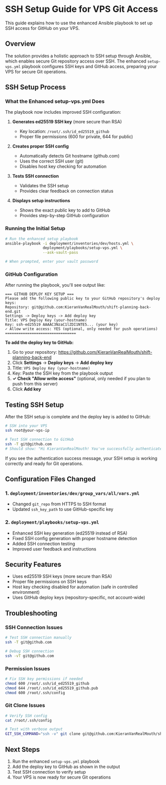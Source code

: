 # SSH Setup Guide for VPS Git Access

This guide explains how to use the enhanced Ansible playbook to set up SSH access for GitHub on your VPS.

## Overview

The solution provides a holistic approach to SSH setup through Ansible, which enables secure Git repository access over SSH. The enhanced `setup-vps.yml` playbook configures SSH keys and GitHub access, preparing your VPS for secure Git operations.

## SSH Setup Process

### What the Enhanced setup-vps.yml Does

The playbook now includes improved SSH configuration:

1. **Generates ed25519 SSH key** (more secure than RSA)
   - Key location: `/root/.ssh/id_ed25519_github`
   - Proper file permissions (600 for private, 644 for public)

2. **Creates proper SSH config** 
   - Automatically detects Git hostname (github.com)
   - Uses the correct SSH user (git)
   - Disables host key checking for automation

3. **Tests SSH connection**
   - Validates the SSH setup
   - Provides clear feedback on connection status

4. **Displays setup instructions**
   - Shows the exact public key to add to GitHub
   - Provides step-by-step GitHub configuration

### Running the Initial Setup

```bash
# Run the enhanced setup playbook
ansible-playbook -i deployment/inventories/dev/hosts.yml \
                 deployment/playbooks/setup-vps.yml \
                 --ask-vault-pass

# When prompted, enter your vault password
```

### GitHub Configuration

After running the playbook, you'll see output like:

```
=== GITHUB DEPLOY KEY SETUP ===
Please add the following public key to your GitHub repository's deploy keys:
Repository: git@github.com:KieranVanRealMouth/shift-planning-back-end.git
Settings -> Deploy keys -> Add deploy key
Title: VPS Deploy Key (your-hostname)
Key: ssh-ed25519 AAAAC3NzaC1lZDI1NTE5... (your key)
✓ Allow write access: YES (optional, only needed for push operations)
================================
```

**To add the deploy key to GitHub:**

1. Go to your repository: https://github.com/KieranVanRealMouth/shift-planning-back-end
2. Click **Settings** → **Deploy keys** → **Add deploy key**
3. Title: `VPS Deploy Key (your-hostname)`
4. Key: Paste the SSH key from the playbook output
5. **✓ Check "Allow write access"** (optional, only needed if you plan to push from this server)
6. Click **Add key**

## Testing SSH Setup

After the SSH setup is complete and the deploy key is added to GitHub:

```bash
# SSH into your VPS
ssh root@your-vps-ip

# Test SSH connection to GitHub
ssh -T git@github.com
# Should show: "Hi KieranVanRealMouth! You've successfully authenticated..."
```

If you see the authentication success message, your SSH setup is working correctly and ready for Git operations.

## Configuration Files Changed

### 1. `deployment/inventories/dev/group_vars/all/vars.yml`
- Changed `git_repo` from HTTPS to SSH format
- Updated `ssh_key_path` to use GitHub-specific key

### 2. `deployment/playbooks/setup-vps.yml`
- Enhanced SSH key generation (ed25519 instead of RSA)
- Fixed SSH config generation with proper hostname detection
- Added SSH connection testing
- Improved user feedback and instructions

## Security Features

- Uses ed25519 SSH keys (more secure than RSA)
- Proper file permissions on SSH keys
- Host key checking disabled for automation (safe in controlled environment)
- Uses GitHub deploy keys (repository-specific, not account-wide)

## Troubleshooting

### SSH Connection Issues
```bash
# Test SSH connection manually
ssh -T git@github.com

# Debug SSH connection
ssh -vT git@github.com
```

### Permission Issues
```bash
# Fix SSH key permissions if needed
chmod 600 /root/.ssh/id_ed25519_github
chmod 644 /root/.ssh/id_ed25519_github.pub
chmod 600 /root/.ssh/config
```

### Git Clone Issues
```bash
# Verify SSH config
cat /root/.ssh/config

# Test with verbose output
GIT_SSH_COMMAND="ssh -v" git clone git@github.com:KieranVanRealMouth/shift-planning-back-end.git
```

## Next Steps

1. Run the enhanced `setup-vps.yml` playbook
2. Add the deploy key to GitHub as shown in the output
3. Test SSH connection to verify setup
4. Your VPS is now ready for secure Git operations
